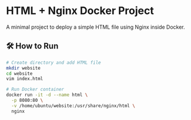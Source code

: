 # HTML + Nginx Docker Project

A minimal project to deploy a simple HTML file using Nginx inside Docker.

## 🛠 How to Run

```bash
# Create directory and add HTML file
mkdir website
cd website
vim index.html

# Run Docker container
docker run -it -d --name html \
  -p 8080:80 \
  -v /home/ubuntu/website:/usr/share/nginx/html \
  nginx
